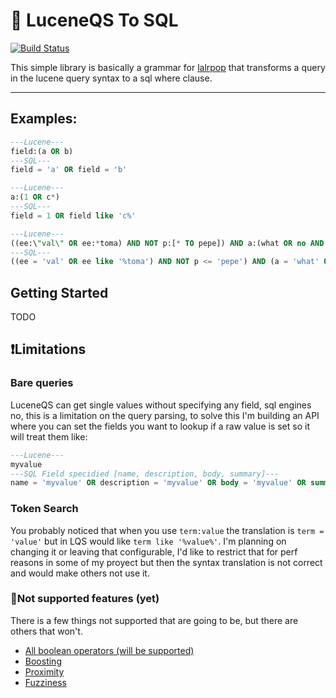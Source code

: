 # 💱 LuceneQS To SQL

[![Build Status](https://travis-ci.org/donflopez/lucene-to-sql-parser.svg?branch=master)](https://travis-ci.org/donflopez/lucene-to-sql-parser)

This simple library is basically a grammar for [lalrpop](https://github.com/lalrpop/lalrpop) that transforms a query in the lucene query syntax to a sql where clause.

---

## Examples:

```sql
---Lucene---
field:(a OR b)
---SQL---
field = 'a' OR field = 'b'

---Lucene---
a:(1 OR c*)
---SQL---
field = 1 OR field like 'c%'

---Lucene---
((ee:\"val\" OR ee:*toma) AND NOT p:[* TO pepe]) AND a:(what OR no AND >=2) OR c:(>=awesome OR <excellent)
---SQL---
((ee = 'val' OR ee like '%toma') AND NOT p <= 'pepe') AND (a = 'what' OR a = 'no' AND a >= 2) OR (c >= 'awesome' OR c < 'excellent')
```

## Getting Started

TODO

## ❗️Limitations

### Bare queries

LuceneQS can get single values without specifying any field, sql engines no, this is a limitation on the query parsing, to solve this I'm building an API where you can set the fields you want to lookup if a raw value is set so it will treat them like:

```sql
---Lucene---
myvalue
---SQL Field specidied [name, description, body, summary]---
name = 'myvalue' OR description = 'myvalue' OR body = 'myvalue' OR summary = 'myvalue'
```

### Token Search

You probably noticed that when you use `term:value` the translation is `term = 'value'` but in LQS would like `term like '%value%'`. I'm planning on changing it or leaving that configurable, I'd like to restrict that for perf reasons in some of my proyect but then the syntax translation is not correct and would make others not use it.

### 🚫Not supported features (yet)

There is a few things not supported that are going to be, but there are others that won't.

- [All boolean operators (will be supported)](https://www.elastic.co/guide/en/elasticsearch/reference/7.1/query-dsl-query-string-query.html#_boolean_operators)
- [Boosting](https://www.elastic.co/guide/en/elasticsearch/reference/7.1/query-dsl-query-string-query.html#_boosting)
- [Proximity](https://www.elastic.co/guide/en/elasticsearch/reference/7.1/query-dsl-query-string-query.html#_proximity_searches)
- [Fuzziness](https://www.elastic.co/guide/en/elasticsearch/reference/7.1/query-dsl-query-string-query.html#_fuzziness)
